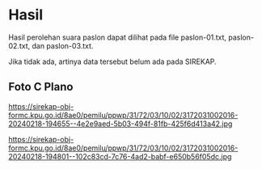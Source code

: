 # Hasil

Hasil perolehan suara paslon dapat dilihat pada file paslon-01.txt, paslon-02.txt, dan paslon-03.txt.

Jika tidak ada, artinya data tersebut belum ada pada SIREKAP.

## Foto C Plano

https://sirekap-obj-formc.kpu.go.id/8ae0/pemilu/ppwp/31/72/03/10/02/3172031002016-20240218-194655--4e2e9aed-5b03-494f-81fb-425f6d413a42.jpg

https://sirekap-obj-formc.kpu.go.id/8ae0/pemilu/ppwp/31/72/03/10/02/3172031002016-20240218-194801--102c83cd-7c76-4ad2-babf-e650b56f05dc.jpg
